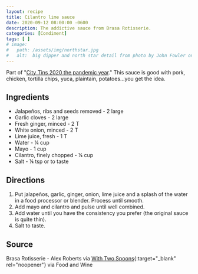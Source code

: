 ```yaml
---
layout: recipe
title: Cilantro lime sauce
date: 2020-09-12 08:00:00 -0600
description: The addictive sauce from Brasa Rotisserie.
categories: [Condiment]
tags: [ ]
# image:  
#   path: /assets/img/northstar.jpg
#   alt:  big dipper and north star detail from photo by John Fowler on Unsplash
---
```


Part of "[City Tins 2020 the pandemic year](/../posts/city-tins-2020/)." This sauce is good with pork, chicken, tortilla chips, yuca, plaintain, potatoes...you get the idea.

## Ingredients
- Jalapeños, ribs and seeds removed - 2 large
- Garlic cloves - 2 large
- Fresh ginger, minced - 2 T
- White onion, minced - 2 T
- Lime juice, fresh - 1 T
- Water - ¼ cup
- Mayo - 1 cup
- Cilantro, finely chopped - ¼ cup
- Salt - ¼ tsp or to taste

## Directions
1. Put jalapeños, garlic, ginger, onion, lime juice and a splash of the water in a food processor or blender. Process until smooth.
1. Add mayo and cilantro and pulse until well combined.
1. Add water until you have the consistency you prefer (the original sauce is quite thin).
1. Salt to taste.

## Source
Brasa Rotisserie - Alex Roberts via [With Two Spoons](https://www.withtwospoons.com/cilantro-lime-sauce){:target="_blank" rel="noopener"} via Food and Wine
